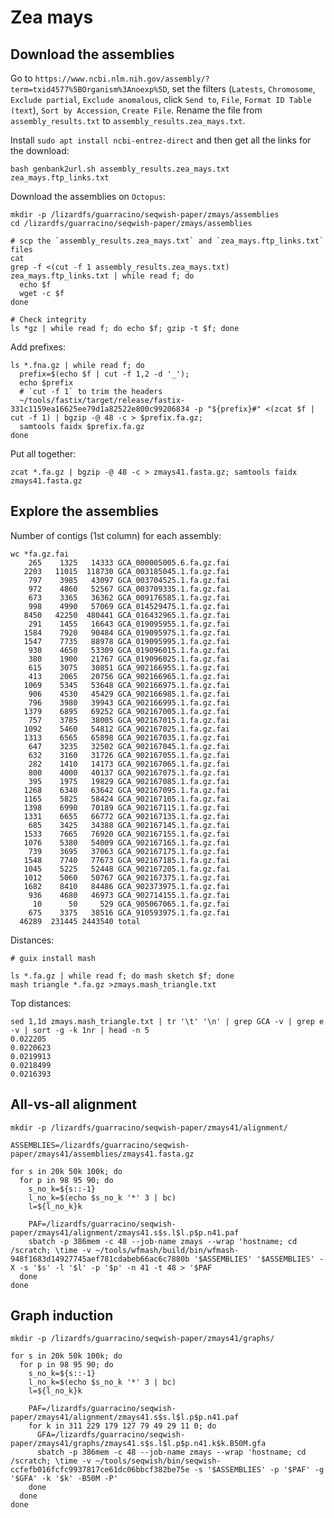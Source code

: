 # Zea mays

## Download the assemblies

Go to `https://www.ncbi.nlm.nih.gov/assembly/?term=txid4577%5BOrganism%3Anoexp%5D`, set the filters 
(`Latests`, `Chromosome`, `Exclude partial`, `Exclude anomalous`, click `Send to`, `File`, `Format ID Table (text`), 
`Sort by Accession`, `Create File`. Rename the file from `assembly_results.txt` to `assembly_results.zea_mays.txt`.

Install `sudo apt install ncbi-entrez-direct` and then get all the links for the download:

```shell
bash genbank2url.sh assembly_results.zea_mays.txt zea_mays.ftp_links.txt
```

Download the assemblies on `Octopus`:

```shell
mkdir -p /lizardfs/guarracino/seqwish-paper/zmays/assemblies
cd /lizardfs/guarracino/seqwish-paper/zmays/assemblies

# scp the `assembly_results.zea_mays.txt` and `zea_mays.ftp_links.txt` files
cat 
grep -f <(cut -f 1 assembly_results.zea_mays.txt) zea_mays.ftp_links.txt | while read f; do
  echo $f
  wget -c $f
done

# Check integrity
ls *gz | while read f; do echo $f; gzip -t $f; done
```

Add prefixes:

```shell
ls *.fna.gz | while read f; do
  prefix=$(echo $f | cut -f 1,2 -d '_');
  echo $prefix
  # `cut -f 1` to trim the headers
  ~/tools/fastix/target/release/fastix-331c1159ea16625ee79d1a82522e800c99206834 -p "${prefix}#" <(zcat $f | cut -f 1) | bgzip -@ 48 -c > $prefix.fa.gz;
  samtools faidx $prefix.fa.gz
done
```

Put all together:

```shell
zcat *.fa.gz | bgzip -@ 48 -c > zmays41.fasta.gz; samtools faidx zmays41.fasta.gz
```

## Explore the assemblies

Number of contigs (1st column) for each assembly:

```shell
wc *fa.gz.fai
    265    1325   14333 GCA_000005005.6.fa.gz.fai
   2203   11015  118730 GCA_003185045.1.fa.gz.fai
    797    3985   43097 GCA_003704525.1.fa.gz.fai
    972    4860   52567 GCA_003709335.1.fa.gz.fai
    673    3365   36362 GCA_009176585.1.fa.gz.fai
    998    4990   57069 GCA_014529475.1.fa.gz.fai
   8450   42250  480441 GCA_016432965.1.fa.gz.fai
    291    1455   16643 GCA_019095955.1.fa.gz.fai
   1584    7920   90484 GCA_019095975.1.fa.gz.fai
   1547    7735   88978 GCA_019095995.1.fa.gz.fai
    930    4650   53309 GCA_019096015.1.fa.gz.fai
    380    1900   21767 GCA_019096025.1.fa.gz.fai
    615    3075   30851 GCA_902166955.1.fa.gz.fai
    413    2065   20756 GCA_902166965.1.fa.gz.fai
   1069    5345   53648 GCA_902166975.1.fa.gz.fai
    906    4530   45429 GCA_902166985.1.fa.gz.fai
    796    3980   39943 GCA_902166995.1.fa.gz.fai
   1379    6895   69252 GCA_902167005.1.fa.gz.fai
    757    3785   38005 GCA_902167015.1.fa.gz.fai
   1092    5460   54812 GCA_902167025.1.fa.gz.fai
   1313    6565   65898 GCA_902167035.1.fa.gz.fai
    647    3235   32502 GCA_902167045.1.fa.gz.fai
    632    3160   31726 GCA_902167055.1.fa.gz.fai
    282    1410   14173 GCA_902167065.1.fa.gz.fai
    800    4000   40137 GCA_902167075.1.fa.gz.fai
    395    1975   19829 GCA_902167085.1.fa.gz.fai
   1268    6340   63642 GCA_902167095.1.fa.gz.fai
   1165    5825   58424 GCA_902167105.1.fa.gz.fai
   1398    6990   70189 GCA_902167115.1.fa.gz.fai
   1331    6655   66772 GCA_902167135.1.fa.gz.fai
    685    3425   34388 GCA_902167145.1.fa.gz.fai
   1533    7665   76920 GCA_902167155.1.fa.gz.fai
   1076    5380   54009 GCA_902167165.1.fa.gz.fai
    739    3695   37063 GCA_902167175.1.fa.gz.fai
   1548    7740   77673 GCA_902167185.1.fa.gz.fai
   1045    5225   52448 GCA_902167205.1.fa.gz.fai
   1012    5060   50767 GCA_902167375.1.fa.gz.fai
   1682    8410   84486 GCA_902373975.1.fa.gz.fai
    936    4680   46973 GCA_902714155.1.fa.gz.fai
     10      50     529 GCA_905067065.1.fa.gz.fai
    675    3375   38516 GCA_910593975.1.fa.gz.fai
  46289  231445 2443540 total
```

Distances:

```shell
# guix install mash

ls *.fa.gz | while read f; do mash sketch $f; done
mash triangle *.fa.gz >zmays.mash_triangle.txt
```

Top distances:

```shell
sed 1,1d zmays.mash_triangle.txt | tr '\t' '\n' | grep GCA -v | grep e -v | sort -g -k 1nr | head -n 5
0.022205
0.0220623
0.0219913
0.0218499
0.0216393
```

## All-vs-all alignment

```shell
mkdir -p /lizardfs/guarracino/seqwish-paper/zmays41/alignment/

ASSEMBLIES=/lizardfs/guarracino/seqwish-paper/zmays41/assemblies/zmays41.fasta.gz

for s in 20k 50k 100k; do
  for p in 98 95 90; do
    s_no_k=${s::-1}
    l_no_k=$(echo $s_no_k '*' 3 | bc)
    l=${l_no_k}k
    
    PAF=/lizardfs/guarracino/seqwish-paper/zmays41/alignment/zmays41.s$s.l$l.p$p.n41.paf
    sbatch -p 386mem -c 48 --job-name zmays --wrap 'hostname; cd /scratch; \time -v ~/tools/wfmash/build/bin/wfmash-948f1683d14927745aef781cdabeb66ac6c7880b '$ASSEMBLIES' '$ASSEMBLIES' -X -s '$s' -l '$l' -p '$p' -n 41 -t 48 > '$PAF
  done
done
```

## Graph induction

```shell
mkdir -p /lizardfs/guarracino/seqwish-paper/zmays41/graphs/

for s in 20k 50k 100k; do
  for p in 98 95 90; do
    s_no_k=${s::-1}
    l_no_k=$(echo $s_no_k '*' 3 | bc)
    l=${l_no_k}k
    
    PAF=/lizardfs/guarracino/seqwish-paper/zmays41/alignment/zmays41.s$s.l$l.p$p.n41.paf
    for k in 311 229 179 127 79 49 29 11 0; do
      GFA=/lizardfs/guarracino/seqwish-paper/zmays41/graphs/zmays41.s$s.l$l.p$p.n41.k$k.B50M.gfa
      sbatch -p 386mem -c 48 --job-name zmays --wrap 'hostname; cd /scratch; \time -v ~/tools/seqwish/bin/seqwish-ccfefb016fcfc9937817ce61dc06bbcf382be75e -s '$ASSEMBLIES' -p '$PAF' -g '$GFA' -k '$k' -B50M -P'
    done
  done
done
```
